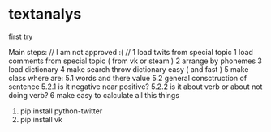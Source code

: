 # textanalys
first try

Main steps:
  // I am not approved :( // 1 load twits from special topic
  1 load comments from special topic ( from vk or steam )
  2 arrange by phonemes
  3 load dictionary
  4 make search throw dictionary easy ( and fast )
  5 make class where are:
    5.1 words and there value
    5.2 general consctruction of sentence
      5.2.1 is it negative near positive?
      5.2.2 is it about verb or about not doing verb?
  6 make easy to calculate all this things

1. pip install python-twitter
1. pip install vk